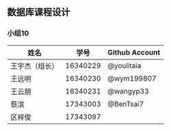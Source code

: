## 数据库课程设计

### 小组10
|姓名|学号|Github Account|
|--|--|--|
|王宇杰（组长）|16340229|@youlitaia|
|王远明|16340230|@wym199807|
|王云朋|16340231|@wangyp33|
|蔡滨	|17343003|@BenTsai7|
|区梓俊|17343097||
